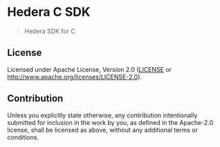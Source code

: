 # Hedera C SDK
> Hedera SDK for C

## License

Licensed under Apache License, 
Version 2.0 ([LICENSE](LICENSE) or http://www.apache.org/licenses/LICENSE-2.0).

## Contribution

Unless you explicitly state otherwise, any contribution intentionally submitted
for inclusion in the work by you, as defined in the Apache-2.0 license, shall be
licensed as above, without any additional terms or conditions.
